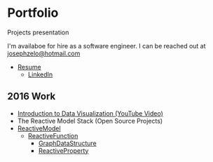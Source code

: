 # Portfolio
Projects presentation

I'm availaboe for hire as a software engineer. I can be reached out at josephzelo@hotmail.com

* [Resume](https://github.com/caozh/Portfolio/blob/master/Resume.pdf)
  * [LinkedIn](https://www.linkedin.com/in/zhihao-cao-7b6133a3/)
 
 ## 2016 Work
* [Introduction to Data Visualization (YouTube Video)](https://www.youtube.com/watch?v=itNlukt5x18)
* The Reactive Model Stack (Open Source Projects)
* [ReactiveModel](https://github.com/curran/reactive-model)
	* [ReactiveFunction](https://github.com/curran/reactive-function)
		* [GraphDataStructure](https://github.com/curran/graph-data-structure)
		* [ReactiveProperty](https://github.com/curran/reactive-property)